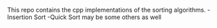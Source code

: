 This repo contains the cpp implementations of the sorting algorithms.
-Insertion Sort
-Quick Sort
may be some others as well